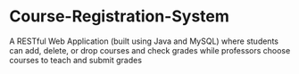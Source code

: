 # Course-Registration-System
A RESTful Web Application (built using Java and MySQL) where students can add, delete, or drop courses and check grades while professors choose courses to teach and submit grades
